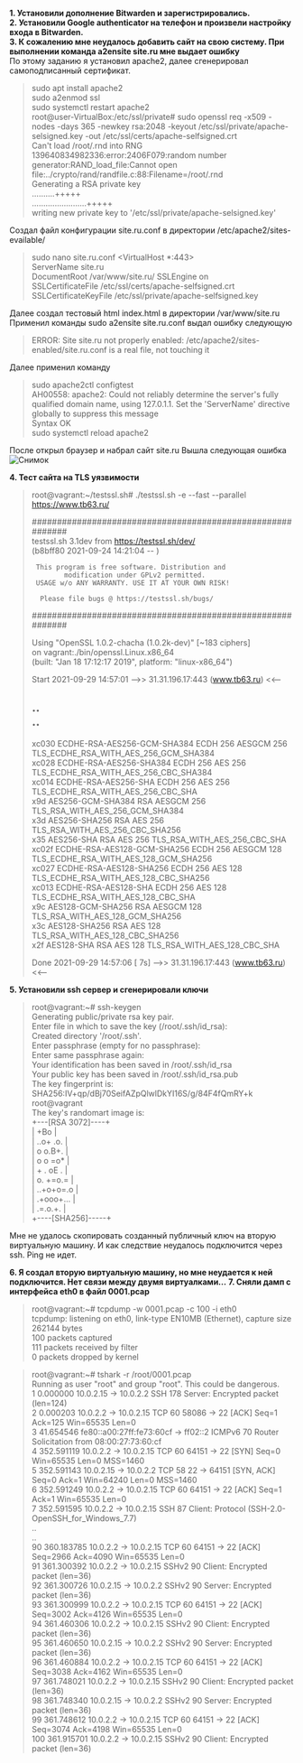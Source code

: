 **1. Установили дополнение Bitwarden и зарегистрировались.**  
**2. Установили Google authenticator на телефон и произвели настройку входа в Bitwarden.**  
**3. К сожалению мне неудалось добавить сайт на свою систему. При выполнении команда a2ensite site.ru  мне выдает ошибку**  
По этому заданию я установил apache2, далее сгенерировал самоподписанный сертификат. 
>sudo apt install apache2  
>sudo a2enmod ssl  
>sudo systemctl restart apache2  
>root@user-VirtualBox:/etc/ssl/private# sudo openssl req -x509 -nodes -days 365 -newkey rsa:2048 -keyout /etc/ssl/private/apache-selsigned.key -out /etc/ssl/certs/apache-selfsigned.crt  
>Can't load /root/.rnd into RNG  
>139640834982336:error:2406F079:random number generator:RAND_load_file:Cannot open file:../crypto/rand/randfile.c:88:Filename=/root/.rnd  
>Generating a RSA private key  
>..........+++++  
>........................+++++  
>writing new private key to '/etc/ssl/private/apache-selsigned.key'  
>  

Создал файл конфигурации site.ru.conf в директории /etc/apache2/sites-evailable/   

>sudo nano site.ru.conf
><VirtualHost *:443>  
>ServerName site.ru  
>DocumentRoot /var/www/site.ru/
>SSLEngine on  
>SSLCertificateFile /etc/ssl/certs/apache-selfsigned.crt  
>SSLCertificateKeyFile /etc/ssl/private/apache-selfsigned.key  
></VirtualHost>  

Далее создал тестовый html index.html в директории /var/www/site.ru  
Применил команды sudo a2ensite site.ru.conf выдал ошибку следующую  

>ERROR: Site site.ru not properly enabled: /etc/apache2/sites-enabled/site.ru.conf is a real file, not touching it  

Далее применил команду   

>sudo apache2ctl configtest  
>AH00558: apache2: Could not reliably determine the server's fully qualified domain name, using 127.0.1.1. Set the 'ServerName' directive globally to suppress this message  
>Syntax OK  
>sudo systemctl reload apache2  

После открыл браузер и набрал сайт site.ru 
Вышла следующая ошибка ![Снимок](https://user-images.githubusercontent.com/87299405/135749453-69f929a2-8b90-4f50-979e-b4b82cbb8605.PNG)
  
**4. Тест сайта на TLS уязвимости**  
>root@vagrant:~/testssl.sh# ./testssl.sh -e --fast --parallel https://www.tb63.ru/  
>  
>###########################################################  
>    testssl.sh       3.1dev from https://testssl.sh/dev/  
>    (b8bff80 2021-09-24 14:21:04 -- )  
>  
>      This program is free software. Distribution and  
>             modification under GPLv2 permitted.  
>      USAGE w/o ANY WARRANTY. USE IT AT YOUR OWN RISK!  
>  
>       Please file bugs @ https://testssl.sh/bugs/  
>  
>###########################################################  
>  
> Using "OpenSSL 1.0.2-chacha (1.0.2k-dev)" [~183 ciphers]  
> on vagrant:./bin/openssl.Linux.x86_64  
> (built: "Jan 18 17:12:17 2019", platform: "linux-x86_64")  
>  
>  
> Start 2021-09-29 14:57:01        -->> 31.31.196.17:443 (www.tb63.ru) <<--  
>  
>..   
>..  
>-----------------------------------------------------------------------------------------------------------------------------  
> xc030   ECDHE-RSA-AES256-GCM-SHA384       ECDH 256   AESGCM      256      TLS_ECDHE_RSA_WITH_AES_256_GCM_SHA384          
> xc028   ECDHE-RSA-AES256-SHA384           ECDH 256   AES         256      TLS_ECDHE_RSA_WITH_AES_256_CBC_SHA384          
> xc014   ECDHE-RSA-AES256-SHA              ECDH 256   AES         256      TLS_ECDHE_RSA_WITH_AES_256_CBC_SHA             
> x9d     AES256-GCM-SHA384                 RSA        AESGCM      256      TLS_RSA_WITH_AES_256_GCM_SHA384                
> x3d     AES256-SHA256                     RSA        AES         256      TLS_RSA_WITH_AES_256_CBC_SHA256                
> x35     AES256-SHA                        RSA        AES         256      TLS_RSA_WITH_AES_256_CBC_SHA                   
> xc02f   ECDHE-RSA-AES128-GCM-SHA256       ECDH 256   AESGCM      128      TLS_ECDHE_RSA_WITH_AES_128_GCM_SHA256          
> xc027   ECDHE-RSA-AES128-SHA256           ECDH 256   AES         128      TLS_ECDHE_RSA_WITH_AES_128_CBC_SHA256          
> xc013   ECDHE-RSA-AES128-SHA              ECDH 256   AES         128      TLS_ECDHE_RSA_WITH_AES_128_CBC_SHA             
> x9c     AES128-GCM-SHA256                 RSA        AESGCM      128      TLS_RSA_WITH_AES_128_GCM_SHA256                
> x3c     AES128-SHA256                     RSA        AES         128      TLS_RSA_WITH_AES_128_CBC_SHA256                
> x2f     AES128-SHA                        RSA        AES         128      TLS_RSA_WITH_AES_128_CBC_SHA                   
>  
>  
> Done 2021-09-29 14:57:06 [   7s] -->> 31.31.196.17:443 (www.tb63.ru) <<--  
  
**5.  Установили ssh сервер и сгенерировали ключи**  
>root@vagrant:~# ssh-keygen  
>Generating public/private rsa key pair.  
>Enter file in which to save the key (/root/.ssh/id_rsa):  
>Created directory '/root/.ssh'.  
>Enter passphrase (empty for no passphrase):  
>Enter same passphrase again:  
>Your identification has been saved in /root/.ssh/id_rsa  
>Your public key has been saved in /root/.ssh/id_rsa.pub  
>The key fingerprint is:  
>SHA256:IV+qp/dBj70SeifAZpQlwlDkYI16S/g/84F4fQmRY+k root@vagrant  
>The key's randomart image is:  
>+---[RSA 3072]----+   
>|    +Bo          |  
>|   ..o+ .o.      |  
>|   o  o.B+.      |  
>|  o o  =o*       |  
>|   + . oE .      |  
>|    o. +=o.=     |  
>|    ..+o+o=.o    |  
>|     .+ooo+...   |  
>|      .=.o.+.    |  
>+----[SHA256]-----+    
  
Мне не удалось скопировать созданный публичный ключ на вторую виртуальную машину. И как следствие неудалось подключится через ssh. Ping не идет.
  
**6. Я создал вторую виртуальную машину, но мне неудается к ней подключится. Нет связи между двумя виртуалками...**
**7. Сняли дамп с интерфейса eth0 в файл 0001.pcap** 
>root@vagrant:~# tcpdump -w 0001.pcap -c 100 -i eth0  
>tcpdump: listening on eth0, link-type EN10MB (Ethernet), capture size 262144 bytes  
>100 packets captured  
>111 packets received by filter  
>0 packets dropped by kernel  
  
>root@vagrant:~# tshark -r /root/0001.pcap  
>Running as user "root" and group "root". This could be dangerous.  
>    1   0.000000    10.0.2.15 → 10.0.2.2     SSH 178 Server: Encrypted packet (len=124)  
>    2   0.000203     10.0.2.2 → 10.0.2.15    TCP 60 58086 → 22 [ACK] Seq=1 Ack=125 Win=65535 Len=0  
>    3  41.654546 fe80::a00:27ff:fe73:60cf → ff02::2      ICMPv6 70 Router Solicitation from 08:00:27:73:60:cf  
>    4 352.591119     10.0.2.2 → 10.0.2.15    TCP 60 64151 → 22 [SYN] Seq=0 Win=65535 Len=0 MSS=1460  
>    5 352.591143    10.0.2.15 → 10.0.2.2     TCP 58 22 → 64151 [SYN, ACK] Seq=0 Ack=1 Win=64240 Len=0 MSS=1460  
>    6 352.591249     10.0.2.2 → 10.0.2.15    TCP 60 64151 → 22 [ACK] Seq=1 Ack=1 Win=65535 Len=0  
>    7 352.591595     10.0.2.2 → 10.0.2.15    SSH 87 Client: Protocol (SSH-2.0-OpenSSH_for_Windows_7.7)  
>..  
>..  
>   90 360.183785     10.0.2.2 → 10.0.2.15    TCP 60 64151 → 22 [ACK] Seq=2966 Ack=4090 Win=65535 Len=0  
>   91 361.300392     10.0.2.2 → 10.0.2.15    SSHv2 90 Client: Encrypted packet (len=36)  
>   92 361.300726    10.0.2.15 → 10.0.2.2     SSHv2 90 Server: Encrypted packet (len=36)  
>   93 361.300999     10.0.2.2 → 10.0.2.15    TCP 60 64151 → 22 [ACK] Seq=3002 Ack=4126 Win=65535 Len=0  
>   94 361.460306     10.0.2.2 → 10.0.2.15    SSHv2 90 Client: Encrypted packet (len=36)  
>   95 361.460650    10.0.2.15 → 10.0.2.2     SSHv2 90 Server: Encrypted packet (len=36)  
>   96 361.460884     10.0.2.2 → 10.0.2.15    TCP 60 64151 → 22 [ACK] Seq=3038 Ack=4162 Win=65535 Len=0  
>   97 361.748021     10.0.2.2 → 10.0.2.15    SSHv2 90 Client: Encrypted packet (len=36)  
>   98 361.748340    10.0.2.15 → 10.0.2.2     SSHv2 90 Server: Encrypted packet (len=36)  
>   99 361.748612     10.0.2.2 → 10.0.2.15    TCP 60 64151 → 22 [ACK] Seq=3074 Ack=4198 Win=65535 Len=0  
>  100 361.915701     10.0.2.2 → 10.0.2.15    SSHv2 90 Client: Encrypted packet (len=36)  
  
